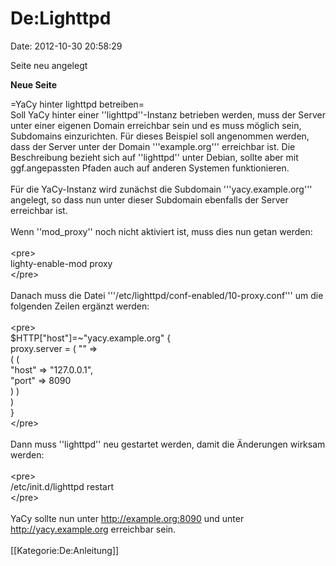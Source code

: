 De:Lighttpd
===========

Date: 2012-10-30 20:58:29

Seite neu angelegt

**Neue Seite**

<div>

=YaCy hinter lighttpd betreiben=\
Soll YaCy hinter einer \'\'lighttpd\'\'-Instanz betrieben werden, muss
der Server unter einer eigenen Domain erreichbar sein und es muss
möglich sein, Subdomains einzurichten. Für dieses Beispiel soll
angenommen werden, dass der Server unter der Domain
\'\'\'example.org\'\'\' erreichbar ist. Die Beschreibung bezieht sich
auf \'\'lighttpd\'\' unter Debian, sollte aber mit ggf.angepassten
Pfaden auch auf anderen Systemen funktionieren.\
\
Für die YaCy-Instanz wird zunächst die Subdomain
\'\'\'yacy.example.org\'\'\' angelegt, so dass nun unter dieser
Subdomain ebenfalls der Server erreichbar ist.\
\
Wenn \'\'mod\_proxy\'\' noch nicht aktiviert ist, muss dies nun getan
werden:\
\
\<pre\>\
lighty-enable-mod proxy\
\</pre\>\
\
Danach muss die Datei
\'\'\'/etc/lighttpd/conf-enabled/10-proxy.conf\'\'\' um die folgenden
Zeilen ergänzt werden:\
\
\<pre\>\
\$HTTP\[\"host\"\]=\~\"yacy.example.org\" {\
proxy.server = ( \"\" =\>\
( (\
\"host\" =\> \"127.0.0.1\",\
\"port\" =\> 8090\
) )\
)\
}\
\</pre\>\
\
Dann muss \'\'lighttpd\'\' neu gestartet werden, damit die Änderungen
wirksam werden:\
\
\<pre\>\
/etc/init.d/lighttpd restart\
\</pre\>\
\
YaCy sollte nun unter http://example.org:8090 und unter
http://yacy.example.org erreichbar sein.\
\
\[\[Kategorie:De:Anleitung\]\]

</div>
